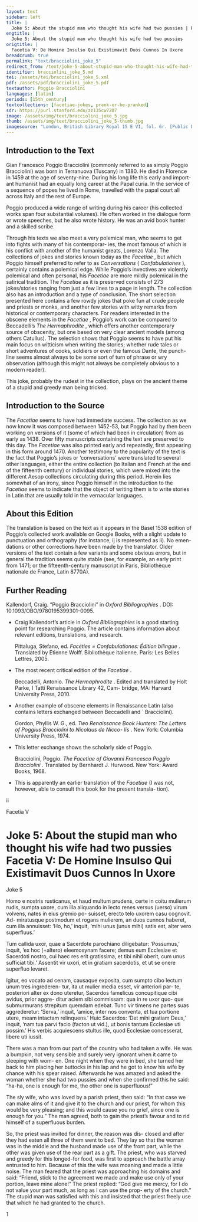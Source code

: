 ```yaml
---
layout: text
sidebar: left
title: |
  Joke 5: About the stupid man who thought his wife had two pussies | Facetia V: De Homine Insulso Qui Existimavit Duos Cunnos In Uxore
engtitle: |
  Joke 5: About the stupid man who thought his wife had two pussies
origtitle: |
  Facetia V: De Homine Insulso Qui Existimavit Duos Cunnos In Uxore
breadcrumb: true
permalink: "text/bracciolini_joke_5"
redirect_from: /text/joke-5-about-stupid-man-who-thought-his-wife-had-two-pussies
identifier: bracciolini_joke_5.md
tei: /assets/tei/bracciolini_joke_5.xml
pdf: /assets/pdf/bracciolini_joke_5.pdf
textauthor: Poggio Bracciolini
languages: [latin]
periods: [15th_century]
textcollections: [facetiae-jokes, prank-or-be-pranked]
sdr: https://purl.stanford.edu/zz135cw7207
image: /assets/img/text/bracciolini_joke_5.jpg
thumb: /assets/img/text/bracciolini_joke_5-thumb.jpg
imagesource: "London, British Library Royal 15 E VI, fol. 6r. [Public Domain]"
---
```

<h2>Introduction to the Text</h2>
<p>Gian Francesco Poggio Bracciolini (commonly referred to as simply Poggio Bracciolini) was born in Terranuova (Tuscany) in 1380. He died in Florence in 1459 at the age of seventy-nine. During his long life this early and import- ant humanist had an equally long career at the Papal curia. In the service of a sequence of popes he lived in Rome, travelled with the papal court all across Italy and the rest of Europe.</p>

<p>Poggio produced a wide range of writing during his career (his collected works span four substantial volumes). He often worked in the dialogue form or wrote speeches, but he also wrote history. He was an avid book hunter and a skilled scribe.</p>

<p>Through his texts we also meet a very polemical man, who seems to get into fights with many of his contemporar- ies, the most famous of which is his conflict with another of the humanist greats, Lorenzo Valla. The collections of jokes and stories known today as the <i> Facetiae</i> , but which Poggio himself preferred to refer to as <i> Conversations </i> (<i> Confabulationes</i> ), certainly contains a polemical edge. While Poggio’s invectives are violently polemical and often personal, his <i> Facetiae </i> are more mildly polemical in the satirical tradition. The <i> Facetiae </i> as it is preserved consists of 273 jokes/stories ranging from just a few lines to a page in length. The collection also has an introduction and a type of conclusion. The short selection presented here contains a few rowdy jokes that poke fun at crude people and priests or monks, and another few stories with witty remarks from historical or contemporary characters. For readers interested in the obscene elements in the <i> Facetiae</i> , Poggio’s work can be compared to Beccadelli’s <i> The Hermaphrodite</i> , which offers another contemporary source of obscenity, but one based on very clear ancient models (among others Catullus). The selection shows that Poggio seems to have put his main focus on witticism when writing the stories; whether rude tales or short adventures of cooks, soldiers or even the famous Dante, the punch- line seems almost always to be some sort of turn of phrase or wry observation (although this might not always be completely obvious to a modern reader).</p>

<p>This joke, probably the rudest in the collection, plays on the ancient theme of a stupid and greedy man being tricked.</p>

<h2>Introduction to the Source</h2>
<p>The <i> Facetiae </i> seems to have had immediate success. The collection as we now know it was composed between 1452-53, but Poggio had by then been working on versions of it (some of which had been in circulation) from as early as 1438. Over fifty manuscripts containing the text are preserved to this day. The <i> Facetiae </i> was also printed early and repeatedly, first appearing in this form around 1470. Another testimony to the popularity of the text is the fact that Poggio’s jokes or ‘conversations’ were translated to several other languages, either the entire collection (to Italian and French at the end of the fifteenth century) or individual stories, which were mixed into the different Aesop collections circulating during this period. Herein lies somewhat of an irony, since Poggio himself in the introduction to the <i> Facetiae </i> seems to indicate that the object of writing them is to write stories in Latin that are usually told in the vernacular languages.</p>

<h2>About this Edition</h2>
<p>The translation is based on the text as it appears in the Basel 1538 edition of Poggio’s collected work available on Google Books, with a slight update to punctuation and orthography (for instance, ij is represented as ii). No emen- dations or other corrections have been made by the translator. Older versions of the text contain a few variants and some obvious errors, but in general the tradition seems quite stable (see, for example, an early print from 1471; or the fifteenth-century manuscript in Paris, Bibliothèque nationale de France, Latin 8770A).</p>

<h2>Further Reading</h2>
<p>Kallendorf, Craig. “Poggio Bracciolini” in <i> Oxford Bibliographies</i> . DOI: 10.1093/OBO/9780195399301-0095.</p>
<ul id="l1">
<li>
<p>Craig Kallendorf’s article in <em>Oxford Bibliographies</em> is a good starting point for researching Poggio. The article contains information about relevant editions, translations, and research.</p>
<p>Pittaluga, Stefano, ed. <i> Facéties = Confabulationes: Édition bilingue</i> . Translated by Etienne Wolff. Bibliothèque italienne. Paris: Les Belles Lettres, 2005.</p>
</li>
<li>
<p>The most recent critical edition of the <em>Facetiae</em> .</p>
<p>Beccadelli, Antonio. <i> The Hermaphrodite</i> . Edited and translated by Holt Parke, I Tatti Renaissance Library 42, Cam- bridge, MA: Harvard University Press, 2010.</p>
</li>
<li>
<p>Another example of obscene elements in Renaissance Latin (also contains letters exchanged between Beccadelli and ` Bracciolini).</p>
<p>Gordon, Phyllis W. G., ed. <i> Two Renaissance Book Hunters: The Letters of Poggius Bracciolini to Nicolaus de Nicco- lis</i> . New York: Columbia University Press, 1974.</p>
</li>
<li>
<p>This letter exchange shows the scholarly side of Poggio.</p>
<p>Bracciolini, Poggio. <i> The Facetiae of Giovanni Francesco Poggio Bracciolini</i> . Translated by Bernhardt J. Hurwood. New York: Award Books, 1968.</p>
</li>
<li>
<p>This is apparently an earlier translation of the <em>Facetiae</em> (I was not, however, able to consult this book for the present transla- tion).</p>
</li>
</ul>

<p>ii</p>

<p>Facetia V</p>
<h1>Joke 5: About the stupid man who thought his wife had two pussies Facetia V: De Homine Insulso Qui Existimavit Duos Cunnos In Uxore</h1>

<p>Joke 5</p>

<p>Homo e nostris rusticanus, et haud multum prudens, certe in coitu mulierum rudis, sumpta uxore, cum illa aliquando in lecto renes versus (uerso) virum volvens, nates in eius gremio po- suisset, erecto telo uxorem casu cognovit. Ad- miratusque postmodum et rogans mulierem, an duos cunnos haberet, cum illa annuisset: ‘Ho, ho,’ inquit, ‘mihi unus (unus mihi) satis est, alter vero superfluus.’</p>

<p>Tum callida uxor, quae a Sacerdote parochiano diligebatur: ‘Possumus,’ inquit, ‘ex hoc (+altero) eleemosynam facere; demus eum Ecclesiae et Sacerdoti nostro, cui haec res erit gratissima, et tibi nihil oberit, cum unus sufficiat tibi.’ Assentit vir uxori, et in gratiam sacerdotis, et ut se onere superfluo levaret.</p>

<p>Igitur, eo vocato ad cenam, causaque exposita, cum sumpto cibo lectum unum tres ingrederen- tur, ita ut mulier media esset, vir anteriori par- te, posteriori alter ex dono uteretur, Sacerdos famelicus concupitique cibi avidus, prior aggre- ditur aciem sibi commissam: qua in re uxor quo- que submurmurans strepitum quemdam edebat. Tunc vir timens ne partes suas aggrederetur: ‘Serva,’ inquit, ‘amice, inter nos conventa, et tua portione utere, meam intactam relinquens.’ Huic Sacerdos: ‘Det mihi gratiam Deus,’ inquit, ‘nam tua parvi facio (facton ut vid.), ut bonis tantum Ecclesiae uti possim.’ His verbis acquiescens stultus ille, quod Ecclesiae concesserat, libere uti iussit.</p>
<p>There was a man from our part of the country who had taken a wife. He was a bumpkin, not very sensible and surely very ignorant when it came to sleeping with wom- en. One night when they were in bed, she turned her back to him placing her buttocks in his lap and he got to know his wife by chance with his spear raised. Afterwards he was amazed and asked the woman whether she had two pussies and when she confirmed this he said: “ha-ha, one is enough for me, the other one is superfluous!”</p>

<p>The sly wife, who was loved by a parish priest, then said: “In that case we can make alms of it and give it to the church and our priest, for whom this would be very pleasing; and this would cause you no grief, since one is enough for you.” The man agreed, both to gain the priest’s favour and to rid himself of a superfluous burden.</p>

<p>So, the priest was invited for dinner, the reason was dis- closed and after they had eaten all three of them went to bed. They lay so that the woman was in the middle and the husband made use of the front part, while the other was given use of the rear part as a gift. The priest, who was starved and greedy for this longed-for food, was first to approach the battle array entrusted to him. Because of this the wife was moaning and made a little noise. The man feared that the priest was approaching his domains and said: “Friend, stick to the agreement we made and make use only of your portion, leave mine alone!” The priest replied: “God give me mercy, for I do not value your part much, as long as I can use the prop- erty of the church.” The stupid man was satisfied with this and insisted that the priest freely use that which he had granted to the church.</p>

<p>1</p>
